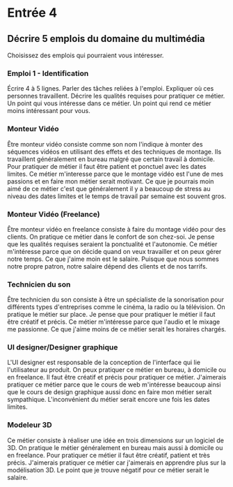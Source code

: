 # Entrée 4
## Décrire 5 emplois du domaine du multimédia
Choisissez des emplois qui pourraient vous intéresser. 

### Emploi 1 - Identification
Écrire 4 à 5 lignes. Parler des tâches reliées à l'emploi. Expliquer où ces personnes travaillent. Décrire les qualités requises pour pratiquer ce métier. Un point qui vous intéresse dans ce métier. Un point qui rend ce métier moins intéressant pour vous.  

### Monteur Vidéo
Être monteur vidéo consiste comme son nom l'indique à monter des séquences vidéos en utilisant des effets et des techniques de montage. Ils travaillent généralement en bureau malgré que certain travail à domicile. Pour pratiquer de métier il faut être patient et ponctuel avec les dates limites. Ce métier m'interesse parce que le montage vidéo est l'une de mes passions et en faire mon métier serait motivant. Ce que je pourrais moin aimé de ce métier c'est que généralement il y a beaucoup de stress au niveau des dates limites et le temps de travail par semaine est souvent gros.

### Monteur Vidéo (Freelance)
Être monteur vidéo en freelance consiste à faire du montage vidéo pour des clients. On pratique ce métier dans le confort de son chez-soi. Je pense que les qualités requises seraient la ponctualité et l'autonomie. Ce métier m'intéresse parce que on décide quand on veux travailler et on peux gérer notre temps. Ce que j'aime moin est le salaire. Puisque que nous sommes notre propre patron, notre salaire dépend des clients et de nos tarrifs.

### Technicien du son
Être technicien du son consiste à être un spécialiste de la sonorisation pour différents types d'entreprises comme le cinéma, la radio ou la télévision. On pratique le métier sur place. Je pense que pour pratiquer le métier il faut être créatif et précis. Ce métier m'intéresse parce que l'audio et le mixage me passionne. Ce que j'aime moins de ce métier serait les horaires chargés.

### UI designer/Designer graphique
L'UI designer est responsable de la conception de l'interface qui lie l'utilisateur au produit. On peux pratiquer ce métier en bureau, à domicile ou en freelance. Il faut être créatif et précis pour pratiquer ce métier. J'aimerais pratiquer ce métier parce que le cours de web m'intéresse beaucoup ainsi que le cours de design graphique aussi donc en faire mon métier serait sympathique. L'inconvénient du métier serait encore une fois les dates limites.

### Modeleur 3D
Ce métier consiste à réaliser une idée en trois dimensions sur un logiciel de 3D. On pratique le métier généralement en bureau mais aussi à domicile ou en freelance. Pour pratiquer ce métier il faut être créatif, patient et très précis. J'aimerais pratiquer ce métier car j'aimerais en apprendre plus sur la modélisation 3D. Le point que je trouve négatif pour ce métier serait le salaire.
